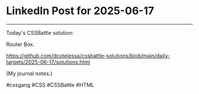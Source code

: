 # LinkedIn Post for 2025-06-17

---

Today's CSSBattle solution:

Router Box.

https://github.com/dcotelessa/cssbattle-solutions/blob/main/daily-targets/2025-06-17/solutions.html

(My journal notes.)

#cssgang #CSS #CSSBattle #HTML
